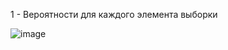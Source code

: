 1 - Вероятности для каждого элемента выборки


![image](https://github.com/user-attachments/assets/31de6b1b-c2f5-4bf7-ba0d-a85d4ab5232e)

